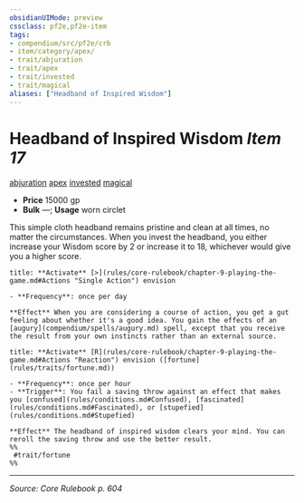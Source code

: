 ```yaml
---
obsidianUIMode: preview
cssclass: pf2e,pf2e-item
tags:
- compendium/src/pf2e/crb
- item/category/apex/
- trait/abjuration
- trait/apex
- trait/invested
- trait/magical
aliases: ["Headband of Inspired Wisdom"]
---
```

# Headband of Inspired Wisdom *Item 17*  
[abjuration](abjuration.md "Abjuration School Trait")  [apex](apex.md "Apex Item Trait")  [invested](invested.md "Invested Item Trait")  [magical](magical.md "Magical Item Trait")  

- **Price** 15000 gp
- **Bulk** —; **Usage** worn circlet

This simple cloth headband remains pristine and clean at all times, no matter the circumstances. When you invest the headband, you either increase your Wisdom score by 2 or increase it to 18, whichever would give you a higher score.

```ad-embed-ability
title: **Activate** [>](rules/core-rulebook/chapter-9-playing-the-game.md#Actions "Single Action") envision

- **Frequency**: once per day

**Effect** When you are considering a course of action, you get a gut feeling about whether it's a good idea. You gain the effects of an [augury](compendium/spells/augury.md) spell, except that you receive the result from your own instincts rather than an external source.
```

```ad-embed-ability
title: **Activate** [R](rules/core-rulebook/chapter-9-playing-the-game.md#Actions "Reaction") envision ([fortune](rules/traits/fortune.md))

- **Frequency**: once per hour
- **Trigger**: You fail a saving throw against an effect that makes you [confused](rules/conditions.md#Confused), [fascinated](rules/conditions.md#Fascinated), or [stupefied](rules/conditions.md#Stupefied)

**Effect** The headband of inspired wisdom clears your mind. You can reroll the saving throw and use the better result.  
%%
 #trait/fortune 
%%
```


---
*Source: Core Rulebook p. 604*